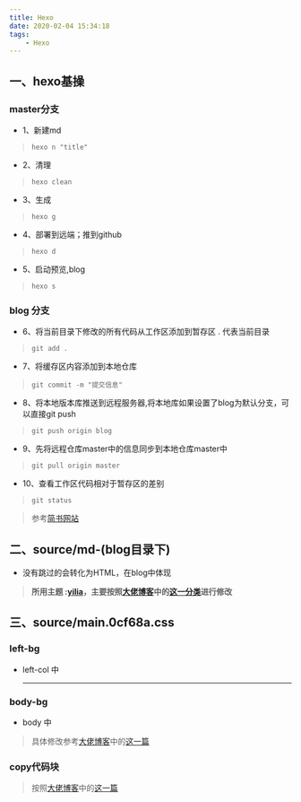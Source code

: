 ```yaml
---
title: Hexo
date: 2020-02-04 15:34:18
tags:
    - Hexo
---
```


## 一、hexo基操
### master分支
* 1、新建md			
>`hexo n "title"` 
* 2、清理	
>`hexo clean`
* 3、生成
>`hexo g`
<!-- more -->
* 4、部署到远端；推到github 			
>`hexo d`
* 5、启动预览,blog 
>`hexo s` 

### blog 分支
* 6、将当前目录下修改的所有代码从工作区添加到暂存区 . 代表当前目录
>`git add .`
* 7、将缓存区内容添加到本地仓库
>`git commit -m "提交信息"`
* 8、将本地版本库推送到远程服务器,将本地库如果设置了blog为默认分支，可以直接git push
>`git push origin blog` 
* 9、先将远程仓库master中的信息同步到本地仓库master中
>`git pull origin master`
* 10、查看工作区代码相对于暂存区的差别
>`git status` 

>参考[简书网站](https://www.jianshu.com/p/2e1d551b8261 "简书")


## 二、source/md-(blog目录下)
* 没有跳过的会转化为HTML，在blog中体现
>**所用主题 :[yilia](https://github.com/litten/hexo-theme-yilia)，主要按照[大佬博客](http://yansheng836.coding.me/)中的[这一分类](http://yansheng836.coding.me/tags/hexo/)进行修改**
## 三、source/main.0cf68a.css
### left-bg
* left-col 中<hr/>
### body-bg
* body 中
>具体修改参考[大佬博客](http://yansheng836.coding.me/)中的[这一篇](http://yansheng836.coding.me/article/72a91df5.html)
### copy代码块
>按照[大佬博客](http://yansheng836.coding.me/)中的[这一篇](http://yansheng836.coding.me/article/e9d1b881.html)
